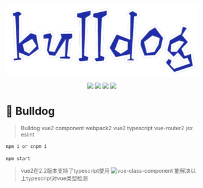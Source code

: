 <div  align="center">    
	<img src="/src/asset/img/logo.png" alt="" align=center/>
</div>
<p align="center">
	<img src="https://img.shields.io/npm/v/npm.svg">
	<img src="https://img.shields.io/badge/language-javascript-orange.svg">
	<img src="https://img.shields.io/badge/weibo-@z Jesse-red.svg">
	<img src="https://img.shields.io/packagist/l/doctrine/orm.svg">
</p>

# :space_invader: Bulldog
>Bulldog vue2 component 
>webpack2 vue2 typescript vue-router2 jsx eslint 
```
npm i or cnpm i

npm start
```
>vue2在2.2版本支持了typescript使用 ![vue-class-component](https://github.com/vuejs/vue-class-component) 能解决以上typescript对vue类型检测


